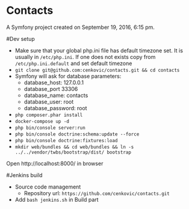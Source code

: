 Contacts
========

A Symfony project created on September 19, 2016, 6:15 pm.

#Dev setup 
* Make sure that your global php.ini file has default timezone set. 
It is usually in `/etc/php.ini`. If one does not exists copy from 
`/etc/php.ini.default` and set default timezone
* `git clone git@github.com:cenkovic/contacts.git && cd contacts`
* Symfony will ask for database parameters:
  * database_host: 127.0.0.1
  * database_port 33306
  * database_name: contacts
  * database_user: root
  * database_password: root
* `php composer.phar install`
* `docker-compose up -d`
* `php bin/console server:run`
* `php bin/console doctrine:schema:update --force`
* `php bin/console doctrine:fixtures:load`
* `mkdir web/bundles && cd web/bundles && ln -s ../../vendor/twbs/bootstrap/dist/ bootstrap`

Open http://localhost:8000/ in browser

#Jenkins build
* Source code management 
  * Repository url: `https://github.com/cenkovic/contacts.git`
* Add `bash jenkins.sh` in Build part

